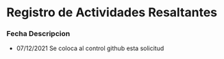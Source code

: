 # Registro de Actividades Resaltantes
### Fecha    Descripcion
* 07/12/2021  Se coloca al control github esta solicitud